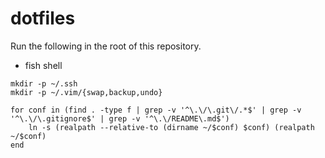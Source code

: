 dotfiles
========


Run the following in the root of this repository.


- fish shell

```fish
mkdir -p ~/.ssh
mkdir -p ~/.vim/{swap,backup,undo}

for conf in (find . -type f | grep -v '^\.\/\.git\/.*$' | grep -v '^\.\/\.gitignore$' | grep -v '^\.\/README\.md$')
    ln -s (realpath --relative-to (dirname ~/$conf) $conf) (realpath ~/$conf)
end
```

